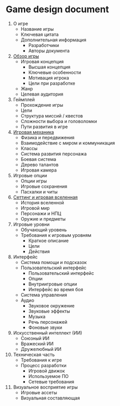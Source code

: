 Game design document
====================
1. О игре
   - Название игры
   - Ключевая цитата
   - Дополнительная информация
      - Разработчики
      - Авторы документа
2. [Обзор игры](https://github.com/GameDevHQ/Aerus/blob/master/docs/design/overview.md#Обзор-игры)
   - Игровая концепция
      - Высшая концепция
      - Ключевые особенности
      - Мотивация игрока
      - Цели при разработке
   - Жанр
   - Целевая аудитория
3. Геймплей
   - Прохождение игры
   - Цели
   - Структура миссий / квестов
   - Сложности выбора и головоломки
   - Пути развития в игре
4. [Игровая механика](https://github.com/GameDevHQ/Aerus/blob/master/docs/design/mechanics.md#Игровая-механика)
   - Физика и передвижения
   - Взаимодействие с миром и коммуникация
   - Классы
   - Система развития персонажа
   - Боевая система
   - Дерево талантов
   - Игровая камера
5. Игровые опции
   - Опции игры
   - Игровые сохранения
   - Пасхалки и читы
6. [Сеттинг и игровая вселенная](https://github.com/GameDevHQ/Aerus/blob/master/docs/design/game-story.md#Сеттинг-и-игровая-вселенная)
   - История вселенной
   - Игровой мир
   - Персонажи и НПЦ
   - Оружие и предметы
7. Игровые уровни
   - Обучающий уровень
   - Требования к игровым уровням
      - Краткое описание
      - Цели
      - Действия
8. Интерфейс
   - Система помощи и подсказок
   - Пользовательский интерфейс
      - Пользовательский интерфейс
      - Опции
      - Внутриигровые опции
      - Интерфейс во время боя
   - Система управления
   - Аудио
      - Звуковое окружение
      - Звуковые эффекты
      - Музыка
      - Речь персонажей
      - Фоновые звуки
9. Искусственный интеллект (ИИ)
    - Союзный ИИ
    - Вражеский ИИ
    - Дружелюбный ИИ
10. Техническая часть
    - Требования к игре
    - Процесс разработки
       - Игровой движок
       - Используемое ПО
       - Сетевые требования
11. Визуальное восприятие игры
    - Игровые ассеты
    - Визуальная составляющая
